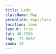 ```yaml
---
title: León
className: Map
permalink: maps/leon
location: leon
layout: trip
lat: 40.7356
lng: -73.9857
zoom: 14
---
```

